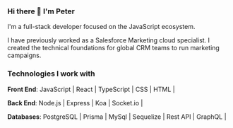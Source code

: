 ### Hi there 👋 I'm Peter

I'm a full-stack developer focused on the JavaScript ecosystem.

I have previously worked as a Salesforce Marketing cloud specialist. I created the technical foundations for global CRM teams to run marketing campaigns.

### Technologies I work with
**Front End**: JavaScript | React | TypeScript | CSS | HTML |

**Back End**: Node.js | Express | Koa | Socket.io |

**Databases**: PostgreSQL | Prisma | MySql | Sequelize | Rest API | GraphQL |

